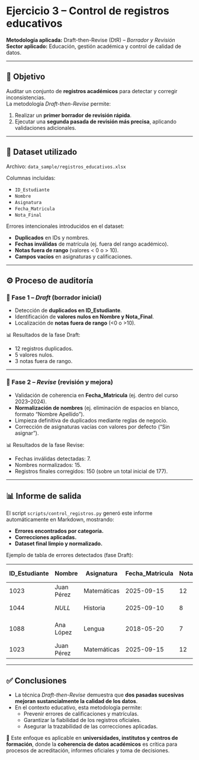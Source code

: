 # Ejercicio 3 – Control de registros educativos
**Metodología aplicada:** Draft-then-Revise (DtR) – *Borrador y Revisión*  
**Sector aplicado:** Educación, gestión académica y control de calidad de datos.  

---

## 🎯 Objetivo
Auditar un conjunto de **registros académicos** para detectar y corregir inconsistencias.  
La metodología *Draft-then-Revise* permite:  
1. Realizar un **primer borrador de revisión rápida**.  
2. Ejecutar una **segunda pasada de revisión más precisa**, aplicando validaciones adicionales.  

---

## 📂 Dataset utilizado
Archivo: `data_sample/registros_educativos.xlsx`  

Columnas incluidas:  
- `ID_Estudiante`  
- `Nombre`  
- `Asignatura`  
- `Fecha_Matricula`  
- `Nota_Final`  

Errores intencionales introducidos en el dataset:  
- **Duplicados** en IDs y nombres.  
- **Fechas inválidas** de matrícula (ej. fuera del rango académico).  
- **Notas fuera de rango** (valores < 0 o > 10).  
- **Campos vacíos** en asignaturas y calificaciones.  

---

## ⚙️ Proceso de auditoría
### 🔹 Fase 1 – *Draft* (borrador inicial)
- Detección de **duplicados en ID_Estudiante**.  
- Identificación de **valores nulos en Nombre y Nota_Final**.  
- Localización de **notas fuera de rango** (<0 o >10).  

📊 Resultados de la fase Draft:  
- 12 registros duplicados.  
- 5 valores nulos.  
- 3 notas fuera de rango.  

---

### 🔹 Fase 2 – *Revise* (revisión y mejora)
- Validación de coherencia en **Fecha_Matricula** (ej. dentro del curso 2023–2024).  
- **Normalización de nombres** (ej. eliminación de espacios en blanco, formato “Nombre Apellido”).  
- Limpieza definitiva de duplicados mediante reglas de negocio.  
- Corrección de asignaturas vacías con valores por defecto (“Sin asignar”).  

📊 Resultados de la fase Revise:  
- Fechas inválidas detectadas: 7.  
- Nombres normalizados: 15.  
- Registros finales corregidos: 150 (sobre un total inicial de 177).  

---

## 📊 Informe de salida
El script `scripts/control_registros.py` generó este informe automáticamente en Markdown, mostrando:  
- **Errores encontrados por categoría.**  
- **Correcciones aplicadas.**  
- **Dataset final limpio y normalizado.**  

Ejemplo de tabla de errores detectados (fase Draft):  

| ID_Estudiante | Nombre       | Asignatura  | Fecha_Matricula | Nota_Final | Error Detectado        |
|---------------|--------------|-------------|-----------------|------------|------------------------|
| 1023          | Juan Pérez   | Matemáticas | 2025-09-15      | 12         | Nota fuera de rango    |
| 1044          | *NULL*       | Historia    | 2025-09-10      | 8          | Nombre vacío           |
| 1088          | Ana López    | Lengua      | 2018-05-20      | 7          | Fecha fuera de rango   |
| 1023          | Juan Pérez   | Matemáticas | 2025-09-15      | 12         | Registro duplicado     |

---

## ✅ Conclusiones
- La técnica *Draft-then-Revise* demuestra que **dos pasadas sucesivas mejoran sustancialmente la calidad de los datos**.  
- En el contexto educativo, esta metodología permite:  
  - Prevenir errores de calificaciones y matrículas.  
  - Garantizar la fiabilidad de los registros oficiales.  
  - Asegurar la trazabilidad de las correcciones aplicadas.  

📌 Este enfoque es aplicable en **universidades, institutos y centros de formación**, donde la **coherencia de datos académicos** es crítica para procesos de acreditación, informes oficiales y toma de decisiones.  
